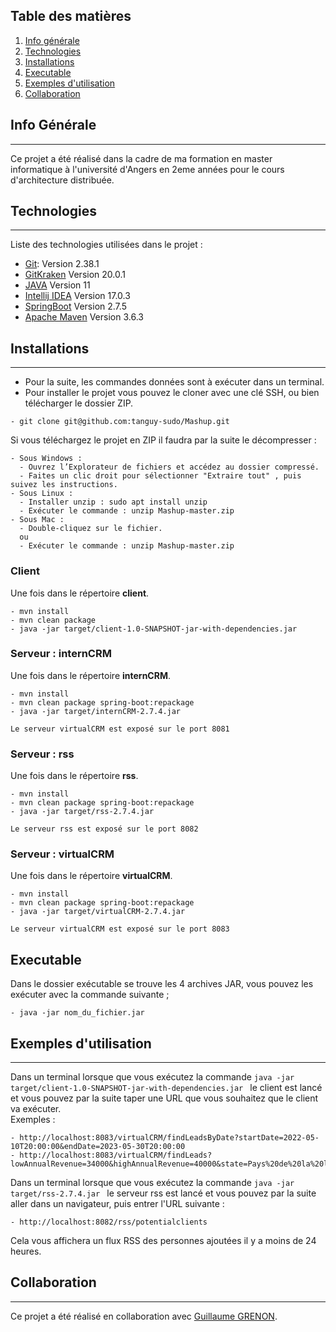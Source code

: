 ## Table des matières
1. [Info générale](#info-générale)
2. [Technologies](#technologies)
3. [Installations](#installations)
4. [Executable](#executable)
5. [Exemples d'utilisation](#exemples-dutilisation)
6. [Collaboration](#collaboration)

## Info Générale
***
Ce projet a été réalisé dans la cadre de ma formation en master informatique à l'université d'Angers en 2eme années pour le cours d'architecture distribuée.

## Technologies
***
Liste des technologies utilisées dans le projet :
* [Git](https://git-scm.com/): Version 2.38.1
* [GitKraken](https://www.gitkraken.com/) Version 20.0.1
* [JAVA](https://www.oracle.com/fr/java/technologies/javase/jdk11-archive-downloads.html) Version 11
* [Intellij IDEA](https://www.jetbrains.com/fr-fr/idea/) Version 17.0.3
* [SpringBoot](https://mvnrepository.com/artifact/org.springframework.boot/spring-boot/2.7.5) Version 2.7.5
* [Apache Maven](https://maven.apache.org/download.cgi) Version 3.6.3

## Installations
***
- Pour la suite, les commandes données sont à exécuter dans un terminal.
- Pour installer le projet vous pouvez le cloner avec une clé SSH, ou bien télécharger le dossier ZIP.
```
- git clone git@github.com:tanguy-sudo/Mashup.git
```
Si vous téléchargez le projet en ZIP il  faudra par la suite le décompresser : 
```
- Sous Windows : 
  - Ouvrez l’Explorateur de fichiers et accédez au dossier compressé.
  - Faites un clic droit pour sélectionner "Extraire tout" , puis suivez les instructions.
- Sous Linux :
  - Installer unzip : sudo apt install unzip
  - Exécuter le commande : unzip Mashup-master.zip
- Sous Mac :
  - Double-cliquez sur le fichier.
  ou
  - Exécuter le commande : unzip Mashup-master.zip
```

### Client
Une fois dans le répertoire **client**.
```
- mvn install
- mvn clean package
- java -jar target/client-1.0-SNAPSHOT-jar-with-dependencies.jar 
```

### Serveur : internCRM
Une fois dans le répertoire **internCRM**.
```  
- mvn install
- mvn clean package spring-boot:repackage
- java -jar target/internCRM-2.7.4.jar 

Le serveur virtualCRM est exposé sur le port 8081
```

### Serveur : rss
Une fois dans le répertoire **rss**.
```
- mvn install
- mvn clean package spring-boot:repackage
- java -jar target/rss-2.7.4.jar

Le serveur rss est exposé sur le port 8082
```

### Serveur : virtualCRM
Une fois dans le répertoire **virtualCRM**.
```
- mvn install
- mvn clean package spring-boot:repackage
- java -jar target/virtualCRM-2.7.4.jar 

Le serveur virtualCRM est exposé sur le port 8083
```

## Executable
Dans le dossier exécutable se trouve les 4 archives JAR, vous pouvez les exécuter
avec la commande suivante ; 
```
- java -jar nom_du_fichier.jar
```

## Exemples d'utilisation
***
Dans un terminal lorsque que vous exécutez la commande 
```java -jar target/client-1.0-SNAPSHOT-jar-with-dependencies.jar ```
le client est lancé et vous pouvez par la suite taper une 
URL que vous souhaitez que le client va exécuter.  
Exemples :
```
- http://localhost:8083/virtualCRM/findLeadsByDate?startDate=2022-05-10T20:00:00&endDate=2023-05-30T20:00:00
- http://localhost:8083/virtualCRM/findLeads?lowAnnualRevenue=34000&highAnnualRevenue=40000&state=Pays%20de%20la%20loire
```
Dans un terminal lorsque que vous exécutez la commande
```java -jar target/rss-2.7.4.jar ```
le serveur rss est lancé et vous pouvez par la suite aller 
dans un navigateur, puis entrer l'URL suivante :
```
- http://localhost:8082/rss/potentialclients
```
Cela vous affichera un flux RSS des personnes ajoutées il y a moins de 24 heures.

## Collaboration
***
Ce projet a été réalisé en collaboration avec [Guillaume GRENON](https://github.com/GuillaumeG49).
